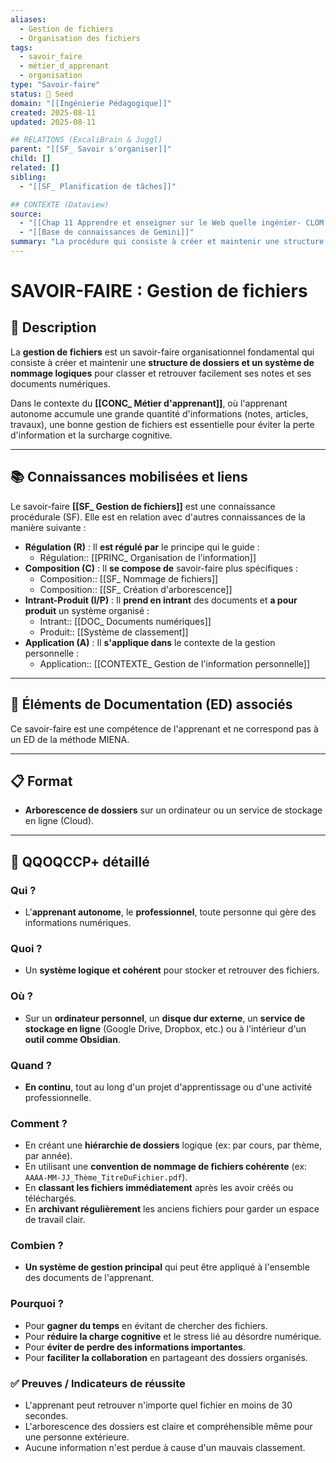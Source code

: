 ```yaml
---
aliases:
  - Gestion de fichiers
  - Organisation des fichiers
tags:
  - savoir_faire
  - métier_d_apprenant
  - organisation
type: "Savoir-faire"
status: 🌱 Seed
domain: "[[Ingénierie Pédagogique]]"
created: 2025-08-11
updated: 2025-08-11

## RELATIONS (ExcaliBrain & Juggl)
parent: "[[SF_ Savoir s'organiser]]"
child: []
related: []
sibling:
  - "[[SF_ Planification de tâches]]"

## CONTEXTE (Dataview)
source:
  - "[[Chap 11 Apprendre et enseigner sur le Web quelle ingénier- CLOM.pdf]]"
  - "[[Base de connaissances de Gemini]]"
summary: "La procédure qui consiste à créer et maintenir une structure de dossiers et un système de nommage logiques pour classer et retrouver facilement ses notes et ses documents."
---
```


# SAVOIR-FAIRE : Gestion de fichiers

## 📌 Description
La **gestion de fichiers** est un savoir-faire organisationnel fondamental qui consiste à créer et maintenir une **structure de dossiers et un système de nommage logiques** pour classer et retrouver facilement ses notes et ses documents numériques.

Dans le contexte du **[[CONC_ Métier d'apprenant]]**, où l'apprenant autonome accumule une grande quantité d'informations (notes, articles, travaux), une bonne gestion de fichiers est essentielle pour éviter la perte d'information et la surcharge cognitive.

---
## 📚 Connaissances mobilisées et liens
Le savoir-faire **[[SF_ Gestion de fichiers]]** est une connaissance procédurale (SF). Elle est en relation avec d'autres connaissances de la manière suivante :

- **Régulation (R)** : Il **est régulé par** le principe qui le guide :
    - Régulation:: [[PRINC_ Organisation de l'information]]
- **Composition (C)** : Il **se compose de** savoir-faire plus spécifiques :
    - Composition:: [[SF_ Nommage de fichiers]]
    - Composition:: [[SF_ Création d'arborescence]]
- **Intrant-Produit (I/P)** : Il **prend en intrant** des documents et **a pour produit** un système organisé :
    - Intrant:: [[DOC_ Documents numériques]]
    - Produit:: [[Système de classement]]
- **Application (A)** : Il **s'applique dans** le contexte de la gestion personnelle :
    - Application:: [[CONTEXTE_ Gestion de l'information personnelle]]

---
## 🔄 Éléments de Documentation (ED) associés

Ce savoir-faire est une compétence de l'apprenant et ne correspond pas à un ED de la méthode MIENA.

---
## 📋 Format
- **Arborescence de dossiers** sur un ordinateur ou un service de stockage en ligne (Cloud).

---

## 🔎 QQOQCCP+ détaillé

### Qui ?
- L'**apprenant autonome**, le **professionnel**, toute personne qui gère des informations numériques.

### Quoi ?
- Un **système logique et cohérent** pour stocker et retrouver des fichiers.

### Où ?
- Sur un **ordinateur personnel**, un **disque dur externe**, un **service de stockage en ligne** (Google Drive, Dropbox, etc.) ou à l'intérieur d'un **outil comme Obsidian**.

### Quand ?
- **En continu**, tout au long d'un projet d'apprentissage ou d'une activité professionnelle.

### Comment ?
- En créant une **hiérarchie de dossiers** logique (ex: par cours, par thème, par année).
- En utilisant une **convention de nommage de fichiers cohérente** (ex: `AAAA-MM-JJ_Thème_TitreDuFichier.pdf`).
- En **classant les fichiers immédiatement** après les avoir créés ou téléchargés.
- En **archivant régulièrement** les anciens fichiers pour garder un espace de travail clair.

### Combien ?
- **Un système de gestion principal** qui peut être appliqué à l'ensemble des documents de l'apprenant.

### Pourquoi ?
- Pour **gagner du temps** en évitant de chercher des fichiers.
- Pour **réduire la charge cognitive** et le stress lié au désordre numérique.
- Pour **éviter de perdre des informations importantes**.
- Pour **faciliter la collaboration** en partageant des dossiers organisés.

### ✅ Preuves / Indicateurs de réussite
- L'apprenant peut retrouver n'importe quel fichier en moins de 30 secondes.
- L'arborescence des dossiers est claire et compréhensible même pour une personne extérieure.
- Aucune information n'est perdue à cause d'un mauvais classement.